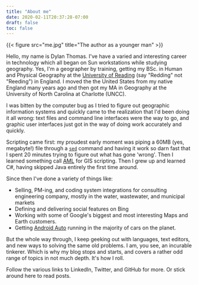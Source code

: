 ```yaml
---
title: "About me"
date: 2020-02-11T20:37:28-07:00
draft: false
toc: false
---
```


{{< figure src="me.jpg" title="The author as a younger man" >}}

Hello, my name is Dylan Thomas. I've have a varied and interesting career in technology which all began on Sun workstations while studying geography. Yes, I'm a geographer by training, getting my BSc. in Human and Physical Geography at the [University of Reading](http://www.reading.ac.uk/ges/) (say "Redding" not "Reeding") in England. I moved the the United States from my native England many years ago and then got my MA in Geography at the University of North Carolina at Charlotte (UNCC).

I was bitten by the computer bug as I tried to figure out geographic information systems and quickly came to the realization that I'd been doing it all wrong: text files and command line interfaces were the way to go, and graphic user interfaces just got in the way of doing work accurately and quickly.

Scripting came first: my proudest early moment was piping a 60MB (yes, megabyte!) file through a [`sed`](https://linux.die.net/man/1/sed) command and having it work so darn fast that I spent 20 minutes trying to figure out what has gone 'wrong'. Then I learned something call [AML](https://en.wikipedia.org/wiki/ARC_Macro_Language) for GIS scripting. Then I grew up and learned C#, having skipped Java entirely the first time around.

Since then I've done a variety of things like:

* Selling, PM-ing, and coding system integrations for consulting engineering company, mostly in the water, wastewater, and municipal markets
* Defining and delivering social features on Bing
* Working with some of Google's biggest and most interesting Maps and Earth customers.
* Getting [Android Auto](https://www.android.com/auto/) running in the majority of cars on the planet.

But the whole way through, I keep geeking out with languages, text editors, and new ways to solving the same old problems. I am, you see, an incurable tinkerer. Which is why my blog stops and starts, and covers a rather odd range of topics in not much depth. It's how I roll.

Follow the various links to LinkedIn, Twitter, and GitHub for more. Or stick around here to read posts.
